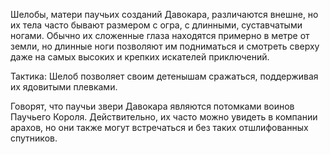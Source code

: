 Шелобы, матери паучьих созданий Давокара, различаются внешне, но их тела часто бывают размером с огра, с длинными, суставчатыми ногами. Обычно их сложенные глаза находятся примерно в метре от земли, но длинные ноги позволяют им подниматься и смотреть сверху даже на самых высоких и крепких искателей приключений.

Тактика: Шелоб позволяет своим детенышам сражаться, поддерживая их ядовитыми плевками.

Говорят, что паучьи звери Давокара являются потомками воинов Паучьего Короля. Действительно, их часто можно увидеть в компании арахов, но они также могут встречаться и без таких отшлифованных спутников.